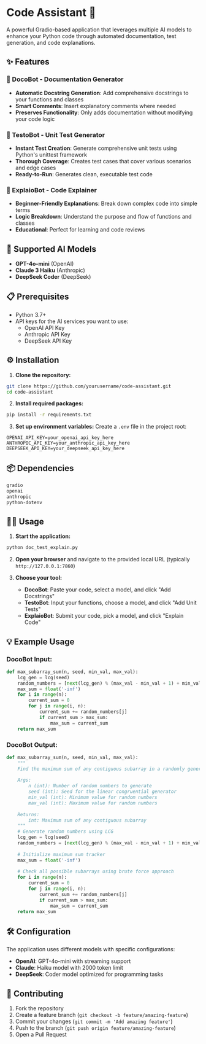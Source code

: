 # Code Assistant 🤖

A powerful Gradio-based application that leverages multiple AI models to enhance your Python code through automated documentation, test generation, and code explanations.

## ✨ Features

### 📝 DocoBot - Documentation Generator
- **Automatic Docstring Generation**: Add comprehensive docstrings to your functions and classes
- **Smart Comments**: Insert explanatory comments where needed
- **Preserves Functionality**: Only adds documentation without modifying your code logic

### 🧪 TestoBot - Unit Test Generator  
- **Instant Test Creation**: Generate comprehensive unit tests using Python's unittest framework
- **Thorough Coverage**: Creates test cases that cover various scenarios and edge cases
- **Ready-to-Run**: Generates clean, executable test code

### 🧠 ExplaioBot - Code Explainer
- **Beginner-Friendly Explanations**: Break down complex code into simple terms
- **Logic Breakdown**: Understand the purpose and flow of functions and classes
- **Educational**: Perfect for learning and code reviews

## 🚀 Supported AI Models

- **GPT-4o-mini** (OpenAI)
- **Claude 3 Haiku** (Anthropic)  
- **DeepSeek Coder** (DeepSeek)

## 📋 Prerequisites

- Python 3.7+
- API keys for the AI services you want to use:
  - OpenAI API Key
  - Anthropic API Key  
  - DeepSeek API Key

## ⚙️ Installation

1. **Clone the repository:**
```bash
git clone https://github.com/yourusername/code-assistant.git
cd code-assistant
```

2. **Install required packages:**
```bash
pip install -r requirements.txt
```

3. **Set up environment variables:**
Create a `.env` file in the project root:
```env
OPENAI_API_KEY=your_openai_api_key_here
ANTHROPIC_API_KEY=your_anthropic_api_key_here
DEEPSEEK_API_KEY=your_deepseek_api_key_here
```

## 📦 Dependencies

```txt
gradio
openai
anthropic
python-dotenv
```

## 🏃‍♂️ Usage

1. **Start the application:**
```bash
python doc_test_explain.py
```

2. **Open your browser** and navigate to the provided local URL (typically `http://127.0.0.1:7860`)

3. **Choose your tool:**
   - **DocoBot**: Paste your code, select a model, and click "Add Docstrings"
   - **TestoBot**: Input your functions, choose a model, and click "Add Unit Tests"  
   - **ExplaioBot**: Submit your code, pick a model, and click "Explain Code"

## 💡 Example Usage

### DocoBot Input:
```python
def max_subarray_sum(n, seed, min_val, max_val):
    lcg_gen = lcg(seed)
    random_numbers = [next(lcg_gen) % (max_val - min_val + 1) + min_val for _ in range(n)]
    max_sum = float('-inf')
    for i in range(n):
        current_sum = 0
        for j in range(i, n):
            current_sum += random_numbers[j]
            if current_sum > max_sum:
                max_sum = current_sum
    return max_sum
```

### DocoBot Output:
```python
def max_subarray_sum(n, seed, min_val, max_val):
    """
    Find the maximum sum of any contiguous subarray in a randomly generated array.
    
    Args:
        n (int): Number of random numbers to generate
        seed (int): Seed for the linear congruential generator
        min_val (int): Minimum value for random numbers
        max_val (int): Maximum value for random numbers
    
    Returns:
        int: Maximum sum of any contiguous subarray
    """
    # Generate random numbers using LCG
    lcg_gen = lcg(seed)
    random_numbers = [next(lcg_gen) % (max_val - min_val + 1) + min_val for _ in range(n)]
    
    # Initialize maximum sum tracker
    max_sum = float('-inf')
    
    # Check all possible subarrays using brute force approach
    for i in range(n):
        current_sum = 0
        for j in range(i, n):
            current_sum += random_numbers[j]
            if current_sum > max_sum:
                max_sum = current_sum
    return max_sum
```

## 🛠️ Configuration

The application uses different models with specific configurations:

- **OpenAI**: GPT-4o-mini with streaming support
- **Claude**: Haiku model with 2000 token limit
- **DeepSeek**: Coder model optimized for programming tasks

## 🤝 Contributing

1. Fork the repository
2. Create a feature branch (`git checkout -b feature/amazing-feature`)
3. Commit your changes (`git commit -m 'Add amazing feature'`)
4. Push to the branch (`git push origin feature/amazing-feature`)
5. Open a Pull Request
